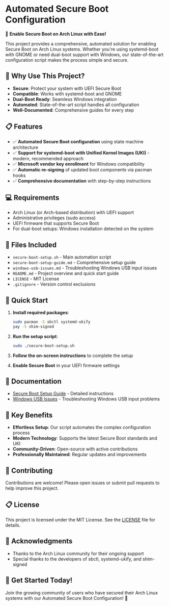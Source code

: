# Automated Secure Boot Configuration

🚀 **Enable Secure Boot on Arch Linux with Ease!**

This project provides a comprehensive, automated solution for enabling Secure Boot on Arch Linux systems. Whether you're using systemd-boot with GNOME or need dual-boot support with Windows, our state-of-the-art configuration script makes the process simple and secure.

## 🎯 Why Use This Project?

- **Secure**: Protect your system with UEFI Secure Boot
- **Compatible**: Works with systemd-boot and GNOME
- **Dual-Boot Ready**: Seamless Windows integration
- **Automated**: State-of-the-art script handles all configuration
- **Well-Documented**: Comprehensive guides for every step

## 📋 Features

- ✅ **Automated Secure Boot configuration** using state machine architecture
- ✅ **Support for systemd-boot with Unified Kernel Images (UKI)** - modern, recommended approach
- ✅ **Microsoft vendor key enrollment** for Windows compatibility
- ✅ **Automatic re-signing** of updated boot components via pacman hooks
- ✅ **Comprehensive documentation** with step-by-step instructions

## 💻 Requirements

- Arch Linux (or Arch-based distribution) with UEFI support
- Administrative privileges (sudo access)
- UEFI firmware that supports Secure Boot
- For dual-boot setups: Windows installation detected on the system

## 📁 Files Included

- `secure-boot-setup.sh` - Main automation script
- `secure-boot-setup-guide.md` - Comprehensive setup guide
- `windows-usb-issues.md` - Troubleshooting Windows USB input issues
- `README.md` - Project overview and quick start guide
- `LICENSE` - MIT License
- `.gitignore` - Version control exclusions

## 🚀 Quick Start

1. **Install required packages**:
   ```bash
   sudo pacman -S sbctl systemd-ukify
   yay -S shim-signed
   ```

2. **Run the setup script**:
   ```bash
   sudo ./secure-boot-setup.sh
   ```

3. **Follow the on-screen instructions** to complete the setup

4. **Enable Secure Boot** in your UEFI firmware settings

## 📖 Documentation

- [Secure Boot Setup Guide](secure-boot-setup-guide.md) - Detailed instructions
- [Windows USB Issues](windows-usb-issues.md) - Troubleshooting Windows USB input problems

## 🎯 Key Benefits

- **Effortless Setup**: Our script automates the complex configuration process
- **Modern Technology**: Supports the latest Secure Boot standards and UKI
- **Community-Driven**: Open-source with active contributions
- **Professionally Maintained**: Regular updates and improvements

## 🤝 Contributing

Contributions are welcome! Please open issues or submit pull requests to help improve this project.

## 📋 License

This project is licensed under the MIT License. See the [LICENSE](LICENSE) file for details.

## 🙏 Acknowledgments

- Thanks to the Arch Linux community for their ongoing support
- Special thanks to the developers of sbctl, systemd-ukify, and shim-signed

## 🌟 Get Started Today!

Join the growing community of users who have secured their Arch Linux systems with our Automated Secure Boot Configuration! 🎉